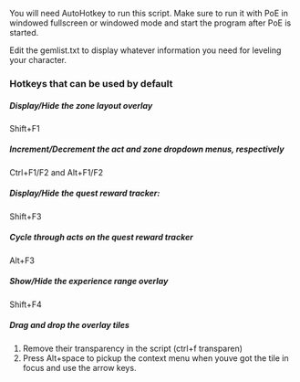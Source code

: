 You will need AutoHotkey to run this script. Make sure to run it with PoE in windowed fullscreen or windowed mode and start the program after PoE is started.

Edit the gemlist.txt to display whatever information you need for leveling your character.  

### Hotkeys that can be used by default

##### Display/Hide the zone layout overlay
Shift+F1

##### Increment/Decrement the act and zone dropdown menus, respectively
Ctrl+F1/F2 and Alt+F1/F2

##### Display/Hide the quest reward tracker:
Shift+F3

##### Cycle through acts on the quest reward tracker
Alt+F3

##### Show/Hide the experience range overlay
Shift+F4

##### Drag and drop the overlay tiles
1. Remove their transparency in the script (ctrl+f transparen)
1. Press Alt+space to pickup the context menu when youve got the tile in focus and use the arrow keys.
